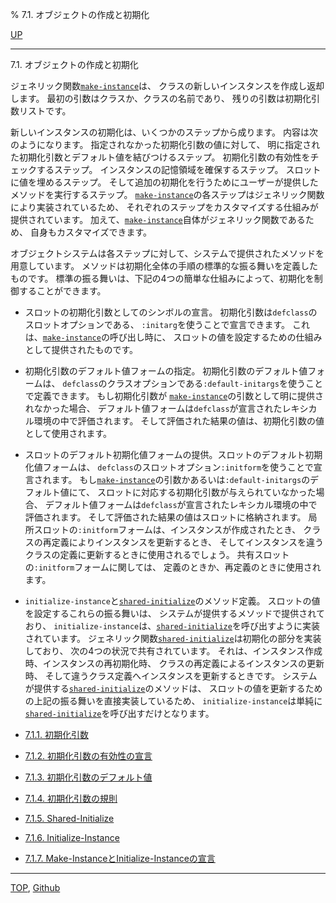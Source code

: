 % 7.1. オブジェクトの作成と初期化

[UP](7.html)  

---

7.1. オブジェクトの作成と初期化


ジェネリック関数[`make-instance`](7.7.make-instance.html)は、
クラスの新しいインスタンスを作成し返却します。
最初の引数はクラスか、クラスの名前であり、
残りの引数は初期化引数リストです。

新しいインスタンスの初期化は、いくつかのステップから成ります。
内容は次のようになります。
指定されなかった初期化引数の値に対して、
明に指定された初期化引数とデフォルト値を結びつけるステップ。
初期化引数の有効性をチェックするステップ。
インスタンスの記憶領域を確保するステップ。
スロットに値を埋めるステップ。
そして追加の初期化を行うためにユーザーが提供したメソッドを実行するステップ。
[`make-instance`](7.7.make-instance.html)の各ステップはジェネリック関数により実装されているため、
それぞれのステップをカスタマイズする仕組みが提供されています。
加えて、[`make-instance`](7.7.make-instance.html)自体がジェネリック関数であるため、
自身もカスタマイズできます。

オブジェクトシステムは各ステップに対して、システムで提供されたメソッドを用意しています。
メソッドは初期化全体の手順の標準的な振る舞いを定義したものです。
標準の振る舞いは、下記の4つの簡単な仕組みによって、初期化を制御することができます。

- スロットの初期化引数としてのシンボルの宣言。
初期化引数は`defclass`のスロットオプションである、
`:initarg`を使うことで宣言できます。
これは、[`make-instance`](7.7.make-instance.html)の呼び出し時に、
スロットの値を設定するための仕組みとして提供されたものです。

- 初期化引数のデフォルト値フォームの指定。
初期化引数のデフォルト値フォームは、
`defclass`のクラスオプションである`:default-initargs`を使うことで定義できます。
もし初期化引数が
[`make-instance`](7.7.make-instance.html)の引数として明に提供されなかった場合、
デフォルト値フォームは`defclass`が宣言されたレキシカル環境の中で評価されます。
そして評価された結果の値は、初期化引数の値として使用されます。

- スロットのデフォルト初期化値フォームの提供。スロットのデフォルト初期化値フォームは、
`defclass`のスロットオプション`:initform`を使うことで宣言されます。
もし[`make-instance`](7.7.make-instance.html)の引数かあるいは`:default-initargs`のデフォルト値にて、
スロットに対応する初期化引数が与えられていなかった場合、
デフォルト値フォームは`defclass`が宣言されたレキシカル環境の中で評価されます。
そして評価された結果の値はスロットに格納されます。
局所スロットの`:initform`フォームは、インスタンスが作成されたとき、
クラスの再定義によりインスタンスを更新するとき、
そしてインスタンスを違うクラスの定義に更新するときに使用されるでしょう。
共有スロットの`:initform`フォームに関しては、
定義のときか、再定義のときに使用されます。

- `initialize-instance`と[`shared-initialize`](7.7.shared-initialize.html)のメソッド定義。
スロットの値を設定するこれらの振る舞いは、
システムが提供するメソッドで提供されており、
`initialize-instance`は、[`shared-initialize`](7.7.shared-initialize.html)を呼び出すように実装されています。
ジェネリック関数[`shared-initialize`](7.7.shared-initialize.html)は初期化の部分を実装しており、
次の4つの状況で共有されています。
それは、インスタンス作成時、インスタンスの再初期化時、
クラスの再定義によるインスタンスの更新時、
そして違うクラス定義へインスタンスを更新するときです。
システムが提供する[`shared-initialize`](7.7.shared-initialize.html)のメソッドは、
スロットの値を更新するための上記の振る舞いを直接実装しているため、
`initialize-instance`は単純に[`shared-initialize`](7.7.shared-initialize.html)を呼び出すだけとなります。

- [7.1.1. 初期化引数](7.1.1.html)
- [7.1.2. 初期化引数の有効性の宣言](7.1.2.html)
- [7.1.3. 初期化引数のデフォルト値](7.1.3.html)
- [7.1.4. 初期化引数の規則](7.1.4.html)
- [7.1.5. Shared-Initialize](7.1.5.html)
- [7.1.6. Initialize-Instance](7.1.6.html)
- [7.1.7. Make-InstanceとInitialize-Instanceの宣言](7.1.7.html)


---
[TOP](index.html),  [Github](https://github.com/nptcl/npt-japanese)

